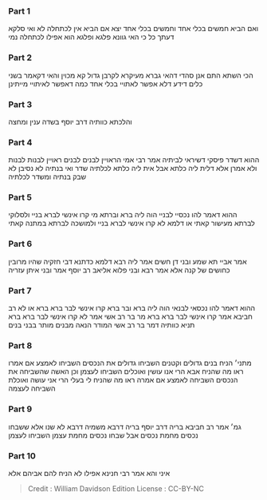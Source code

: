 
### Part 1
ואם הביא חמשים בכלי אחד וחמשים בכלי אחד יצא אם הביא אין לכתחלה לא ואי סלקא דעתך כל כי האי גוונא פלגא ופלגא הוא אפילו לכתחלה נמי

### Part 2
הכי השתא התם אנן סהדי דהאי גברא מעיקרא לקרבן גדול קא מכוין והאי דקאמר בשני כלים דידע דלא אפשר לאתויי בכלי אחד כמה דאפשר לאיתויי מייתינן

### Part 3
והלכתא כוותיה דרב יוסף בשדה ענין ומחצה

### Part 4
ההוא דשדר פיסקי דשיראי לביתיה אמר רבי אמי הראויין לבנים לבנים ראויין לבנות לבנות ולא אמרן אלא דלית ליה כלתא אבל אית ליה כלתא לכלתיה שדר ואי בנתיה לא נסיבן לא שבק בנתיה ומשדר לכלתיה

### Part 5
ההוא דאמר להו נכסיי לבניי הוה ליה ברא וברתא מי קרו אינשי לברא בניי ולסלוקי לברתא מעישור קאתי או דלמא לא קרו אינשי לברא בניי ולמושכה לברתא במתנה קאתי

### Part 6
אמר אביי תא שמע ובני דן חשים אמר ליה רבא דלמא כדתנא דבי חזקיה שהיו מרובין כחושים של קנה אלא אמר רבא ובני פלוא אליאב רב יוסף אמר ובני איתן עזריה

### Part 7
ההוא דאמר להו נכסאי לבנאי הוה ליה ברא ובר ברא קרו אינשי לבר ברא ברא או לא רב חביבא אמר קרו אינשי לבר ברא ברא מר בר רב אשי אמר לא קרו אינשי לבר ברא ברא תניא כוותיה דמר בר רב אשי המודר הנאה מבנים מותר בבני בנים

### Part 8
מתני׳ הניח בנים גדולים וקטנים השביחו גדולים את הנכסים השביחו לאמצע אם אמרו ראו מה שהניח אבא הרי אנו עושין ואוכלים השביחו לעצמן וכן האשה שהשביחה את הנכסים השביחה לאמצע אם אמרה ראו מה שהניח לי בעלי הרי אני עושה ואוכלת השביחה לעצמה

### Part 9
גמ׳ אמר רב חביבא בריה דרב יוסף בריה דרבא משמיה דרבא לא שנו אלא ששבחו נכסים מחמת נכסים אבל שבחו נכסים מחמת עצמן השביחו לעצמן

### Part 10
איני והא אמר רבי חנינא אפילו לא הניח להם אביהם אלא

>Credit : William Davidson Edition
>License : CC-BY-NC